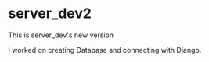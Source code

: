 # server_dev2
This is server_dev's new version

 I worked on creating Database and connecting with Django.
